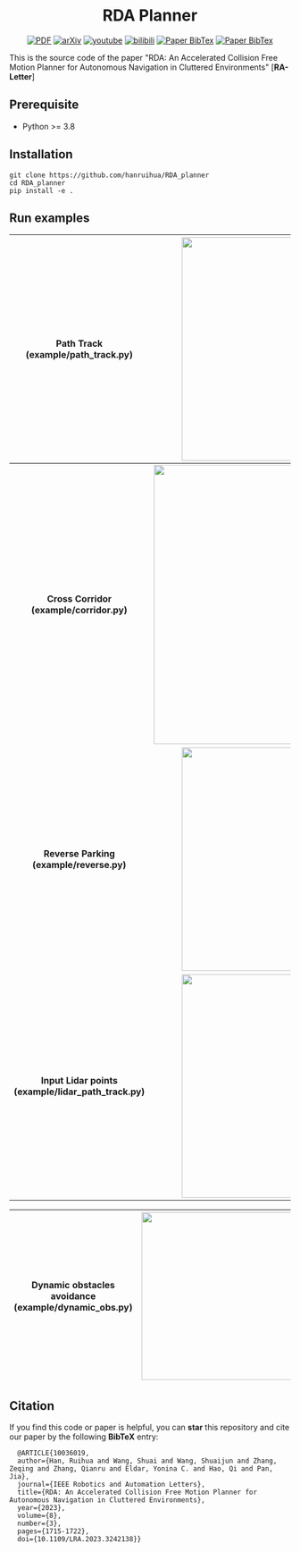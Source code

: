 <!-- | **[`PDF_IEEE`](https://ieeexplore.ieee.org/document/10036019)** | **[`PDF_Arxiv`](https://arxiv.org/pdf/2210.00192.pdf)** | **[`Video_Youtube`](https://www.youtube.com/watch?v=qUNMQQRhNFo)** | **[`Video_Bilibili`](https://www.bilibili.com/video/BV1zT411d7aL/?vd_source=cf6ba629063343717a192a5be9fe8985)** |  -->
<div align="center">

 # RDA Planner

<a href="https://ieeexplore.ieee.org/document/10036019"><img src='https://img.shields.io/badge/PDF-RDA planner-red' alt='PDF'></a>
<a href="https://arxiv.org/pdf/2210.00192.pdf"><img src='https://img.shields.io/badge/arXiv-2210.00192-red' alt='arXiv'></a>
<a href="https://www.youtube.com/watch?v=qUNMQQRhNFo"><img src='https://img.shields.io/badge/Youtube-Video-blue' alt='youtube'></a>
<a href="https://www.bilibili.com/video/BV1zT411d7aL/?vd_source=cf6ba629063343717a192a5be9fe8985"><img src='https://img.shields.io/badge/Bilibili-Video-blue' alt='bilibili'></a>
<a href="#citation"><img src='https://img.shields.io/badge/BibTex-RDA_planner-lightgreen' alt='Paper BibTex'></a>
<a href="https://github.com/hanruihua/RDA_planner/blob/main/LICENSE"><img src='https://img.shields.io/badge/License-MIT-yellow' alt='Paper BibTex'></a>

</div>

This is the source code of the paper "RDA: An Accelerated Collision Free Motion Planner for Autonomous Navigation in Cluttered Environments" [**RA-Letter**]

## Prerequisite
- Python >= 3.8

## Installation 

```
git clone https://github.com/hanruihua/RDA_planner
cd RDA_planner
pip install -e .  
```

## Run examples

**Path Track (example/path_track.py)**                 |  <img src="example\path_track\animation\path_track.gif" width="400" />  
|:-------------------------:|:-------------------------:|
**Cross Corridor (example/corridor.py)** | <img src="example\corridor\animation\corridor.gif" width="500" />|
**Reverse Parking (example/reverse.py)** | <img src="example\reverse\animation\reverse_park.gif" width="400" />
**Input Lidar points (example/lidar_path_track.py)** | <img src="example\lidar_nav\animation\path_track.gif" width="400" />


**Dynamic obstacles avoidance (example/dynamic_obs.py)** | <img src="example\dynamic_obs\animation\dynamic_obs1.gif" width="300" /> |  <img src="example\dynamic_obs\animation\dynamic_obs2.gif" width="300" />
|:-------------------------:|:-------------------------:|:-------------------------:|



## Citation

If you find this code or paper is helpful, you can **star** this repository and cite our paper by the following **BibTeX** entry:

```
  @ARTICLE{10036019,
  author={Han, Ruihua and Wang, Shuai and Wang, Shuaijun and Zhang, Zeqing and Zhang, Qianru and Eldar, Yonina C. and Hao, Qi and Pan, Jia},
  journal={IEEE Robotics and Automation Letters}, 
  title={RDA: An Accelerated Collision Free Motion Planner for Autonomous Navigation in Cluttered Environments}, 
  year={2023},
  volume={8},
  number={3},
  pages={1715-1722},
  doi={10.1109/LRA.2023.3242138}}

```
